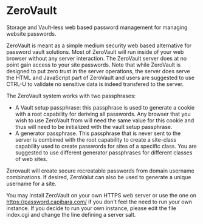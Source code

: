 # ZeroVault
Storage and Vault-less web based password management for managing website passwords.

ZeroVault is meant as a simple medium security web based alternative for password vault solutions.
Most of ZeroVault will run inside of your web browser without any server interaction. 
The ZeroVault server does at no point gain access to your site passwords. Note that while ZeroVault
is designed to put zero trust in the server operations, the server does serve the HTML and JavaScript
part of ZeroVault and users are suggested to use CTRL-U to validate no sensitive data is indeed 
transfered to the server.

The ZeroVault system works with two passphrases:

* A Vault setup passphrase: this passphrase is used to generate a cookie with a root capability for deriving all passwords. Any browser that you wish to use ZeroVault from will need the same value for this cookie and thus will need to be initialized with the vault setup passphrase.
* A generator passphrase. This passphrase that is never sent to the server is combined with the root capability to create a site-class capability used to create passwords for sites of a specific class. You are suggested to use different generator passphrases for different classes of web sites.

Zerovault will create secure recreatable passwords from domain username combinations. If desired, ZeroValut can also be used to generate a unique username for a site.

You may install ZeroVault on your own HTTPS web server or use the one on https://password.capibara.com/ if you don't feel the need to run your own instance. If you decide to run your own instance, please edit the file index.cgi and change the line defining a server salt. 
